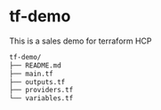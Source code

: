 # tf-demo
This is a sales demo for terraform HCP

```bash
tf-demo/
├── README.md
├── main.tf
├── outputs.tf
├── providers.tf
└── variables.tf

```
